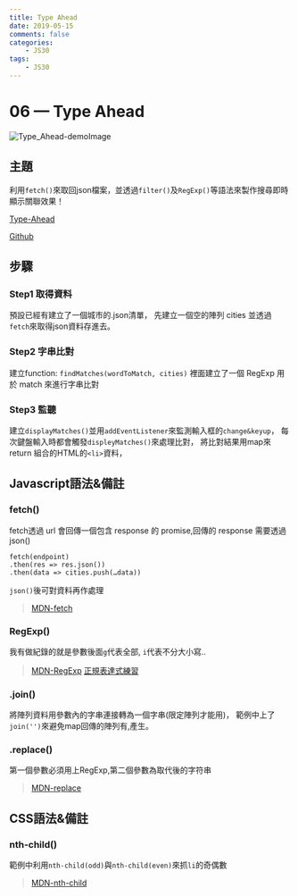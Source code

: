 ```yaml
---
title: Type Ahead
date: 2019-05-15
comments: false
categories:
    - JS30
tags:
    - JS30
---
```


# 06 — Type Ahead

![Type_Ahead-demoImage](0_YNu2ujUHBDJIj2WM.png)

## 主題

利用`fetch()`來取回json檔案，並透過`filter()`及`RegExp()`等語法來製作搜尋即時顯示關聯效果！

[Type-Ahead](https://des86532.github.io/javascript-30/06_Type-Ahead/index.html)

[Github](https://github.com/des86532/javascript-30/tree/master/06_Type-Ahead)

## 步驟

### Step1 取得資料

預設已經有建立了一個城市的.json清單，
先建立一個空的陣列 cities 並透過`fetch`來取得json資料存進去。

### Step2 字串比對

建立function: `findMatches(wordToMatch, cities)`
裡面建立了一個 RegExp 用於 match 來進行字串比對

### Step3 監聽

建立`displayMatches()`並用`addEventListener`來監測輸入框的`change&keyup`，
每次鍵盤輸入時都會觸發`displeyMatches()`來處理比對，
將比對結果用map來return 組合的HTML的`<li>`資料，

## Javascript語法&備註

### fetch()

fetch透過 url 會回傳一個包含 response 的 promise,回傳的 response 需要透過 json()

```
fetch(endpoint)
.then(res => res.json())
.then(data => cities.push(…data))
```

`json()`後可對資料再作處理

> [MDN-fetch](https://developer.mozilla.org/zh-TW/docs/Web/API/Fetch_API/Using_Fetch)

### RegExp()

我有做紀錄的就是參數後面`g`代表全部, `i`代表不分大小寫..

> [MDN-RegExp](https://developer.mozilla.org/en-US/docs/Web/JavaScript/Reference/Global_Objects/RegExp)
[正規表達式練習](https://regex101.com)

### .join()

將陣列資料用參數內的字串連接轉為一個字串(限定陣列才能用)，
範例中上了`join('')`來避免map回傳的陣列有,產生。

### .replace()

第一個參數必須用上RegExp,第二個參數為取代後的字符串

> [MDN-replace](https://developer.mozilla.org/zh-TW/docs/Web/JavaScript/Reference/Global_Objects/String/replace)

## CSS語法&備註

### nth-child()

範例中利用`nth-child(odd)`與`nth-child(even)`來抓`li`的奇偶數

> [MDN-nth-child](https://developer.mozilla.org/en-US/docs/Web/CSS/:nth-child)